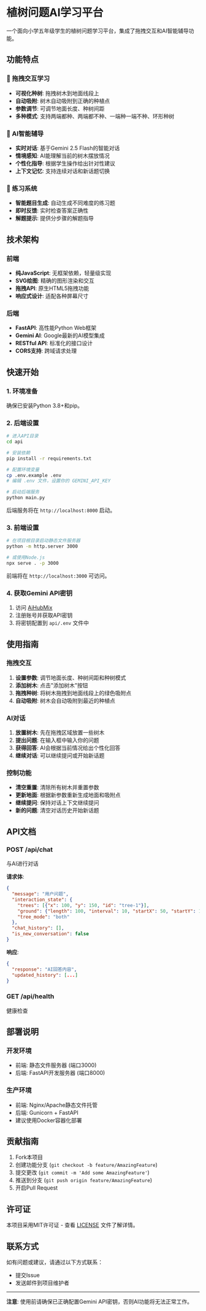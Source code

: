 # 植树问题AI学习平台

一个面向小学五年级学生的植树问题学习平台，集成了拖拽交互和AI智能辅导功能。

## 功能特点

### 🌳 拖拽交互学习
- **可视化种树**: 拖拽树木到地面线段上
- **自动吸附**: 树木自动吸附到正确的种植点
- **参数调节**: 可调节地面长度、种树间距
- **多种模式**: 支持两端都种、两端都不种、一端种一端不种、环形种树

### 🤖 AI智能辅导
- **实时对话**: 基于Gemini 2.5 Flash的智能对话
- **情境感知**: AI能理解当前的树木摆放情况
- **个性化指导**: 根据学生操作给出针对性建议
- **上下文记忆**: 支持连续对话和新话题切换

### 🎯 练习系统
- **智能题目生成**: 自动生成不同难度的练习题
- **即时反馈**: 实时检查答案正确性
- **解题提示**: 提供分步骤的解题指导

## 技术架构

### 前端
- **纯JavaScript**: 无框架依赖，轻量级实现
- **SVG绘图**: 精确的图形渲染和交互
- **拖拽API**: 原生HTML5拖拽功能
- **响应式设计**: 适配各种屏幕尺寸

### 后端
- **FastAPI**: 高性能Python Web框架
- **Gemini AI**: Google最新的AI模型集成
- **RESTful API**: 标准化的接口设计
- **CORS支持**: 跨域请求处理

## 快速开始

### 1. 环境准备

确保已安装Python 3.8+和pip。

### 2. 后端设置

```bash
# 进入API目录
cd api

# 安装依赖
pip install -r requirements.txt

# 配置环境变量
cp .env.example .env
# 编辑 .env 文件，设置你的 GEMINI_API_KEY

# 启动后端服务
python main.py
```

后端服务将在 `http://localhost:8000` 启动。

### 3. 前端设置

```bash
# 在项目根目录启动静态文件服务器
python -m http.server 3000

# 或使用Node.js
npx serve . -p 3000
```

前端将在 `http://localhost:3000` 可访问。

### 4. 获取Gemini API密钥

1. 访问 [AiHubMix](https://aihubmix.com)
2. 注册账号并获取API密钥
3. 将密钥配置到 `api/.env` 文件中

## 使用指南

### 拖拽交互
1. **设置参数**: 调节地面长度、种树间距和种树模式
2. **添加树木**: 点击"添加树木"按钮
3. **拖拽种树**: 将树木拖拽到地面线段上的绿色吸附点
4. **自动吸附**: 树木会自动吸附到最近的种植点

### AI对话
1. **放置树木**: 先在拖拽区域放置一些树木
2. **提出问题**: 在输入框中输入你的问题
3. **获得回答**: AI会根据当前情况给出个性化回答
4. **继续对话**: 可以继续提问或开始新话题

### 控制功能
- **清空重置**: 清除所有树木并重置参数
- **更新地面**: 根据新参数重新生成地面和吸附点
- **继续提问**: 保持对话上下文继续提问
- **新的问题**: 清空对话历史开始新话题

## API文档

### POST /api/chat
与AI进行对话

**请求体**:
```json
{
  "message": "用户问题",
  "interaction_state": {
    "trees": [{"x": 100, "y": 150, "id": "tree-1"}],
    "ground": {"length": 100, "interval": 10, "startX": 50, "startY": 150, "endX": 550},
    "tree_mode": "both"
  },
  "chat_history": [],
  "is_new_conversation": false
}
```

**响应**:
```json
{
  "response": "AI回答内容",
  "updated_history": [...]
}
```

### GET /api/health
健康检查

## 部署说明

### 开发环境
- 前端: 静态文件服务器 (端口3000)
- 后端: FastAPI开发服务器 (端口8000)

### 生产环境
- 前端: Nginx/Apache静态文件托管
- 后端: Gunicorn + FastAPI
- 建议使用Docker容器化部署

## 贡献指南

1. Fork本项目
2. 创建功能分支 (`git checkout -b feature/AmazingFeature`)
3. 提交更改 (`git commit -m 'Add some AmazingFeature'`)
4. 推送到分支 (`git push origin feature/AmazingFeature`)
5. 开启Pull Request

## 许可证

本项目采用MIT许可证 - 查看 [LICENSE](LICENSE) 文件了解详情。

## 联系方式

如有问题或建议，请通过以下方式联系：
- 提交Issue
- 发送邮件到项目维护者

---

**注意**: 使用前请确保已正确配置Gemini API密钥，否则AI功能将无法正常工作。
